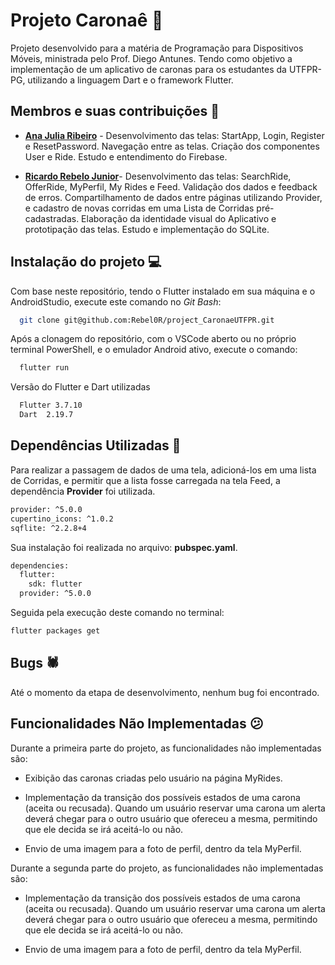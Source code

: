 # **Projeto Caronaê 🚕**

Projeto desenvolvido para a matéria de Programação para Dispositivos Móveis, ministrada pelo Prof. Diego Antunes. Tendo como objetivo a implementação de um aplicativo de caronas para os estudantes da UTFPR-PG, utilizando a linguagem Dart e o framework Flutter.

## Membros e suas contribuições 📝

- **[Ana Julia Ribeiro](https://github.com/anajuliaribeiro)** - Desenvolvimento das telas: StartApp, Login, Register e ResetPassword. Navegação entre as telas. Criação dos componentes User e Ride. Estudo e entendimento do Firebase.

- **[Ricardo Rebelo Junior](https://github.com/Rebel0R)**- Desenvolvimento das telas: SearchRide, OfferRide, MyPerfil, My Rides e Feed. Validação dos dados e feedback de erros. Compartilhamento de dados entre páginas utilizando Provider, e cadastro de novas corridas em uma Lista de Corridas pré-cadastradas. Elaboração da identidade visual do Aplicativo e prototipação das telas. Estudo e implementação do SQLite.

## Instalação do projeto 💻

Com base neste repositório, tendo o Flutter instalado em sua máquina e o AndroidStudio, execute este comando no _Git Bash_:

```bash
  git clone git@github.com:Rebel0R/project_CaronaeUTFPR.git
```

Após a clonagem do repositório, com o VSCode aberto ou no próprio terminal PowerShell, e o emulador Android ativo, execute o comando:

```bash
  flutter run
```

Versão do Flutter e Dart utilizadas

```bash
  Flutter 3.7.10
  Dart  2.19.7
```

## Dependências Utilizadas 📜

Para realizar a passagem de dados de uma tela, adicioná-los em uma lista de Corridas, e permitir que a lista fosse carregada na tela Feed, a dependência **Provider** foi utilizada.

```bash
provider: ^5.0.0
cupertino_icons: ^1.0.2
sqflite: ^2.2.8+4
```

Sua instalação foi realizada no arquivo: **pubspec.yaml**.

```bash
dependencies:
  flutter:
    sdk: flutter
  provider: ^5.0.0
```

Seguida pela execução deste comando no terminal:

```bash
flutter packages get
```

## Bugs 🕷

Até o momento da etapa de desenvolvimento, nenhum bug foi encontrado.

## Funcionalidades Não Implementadas 😕

Durante a primeira parte do projeto, as funcionalidades não implementadas são:

- Exibição das caronas criadas pelo usuário na página MyRides.

- Implementação da transição dos possíveis estados de uma carona (aceita ou recusada). Quando um usuário reservar uma carona um alerta deverá chegar para o outro usuário que ofereceu a mesma, permitindo que ele decida se irá aceitá-lo ou não.

- Envio de uma imagem para a foto de perfil, dentro da tela MyPerfil.

Durante a segunda parte do projeto, as funcionalidades não implementadas são:

- Implementação da transição dos possíveis estados de uma carona (aceita ou recusada). Quando um usuário reservar uma carona um alerta deverá chegar para o outro usuário que ofereceu a mesma, permitindo que ele decida se irá aceitá-lo ou não.

- Envio de uma imagem para a foto de perfil, dentro da tela MyPerfil.
